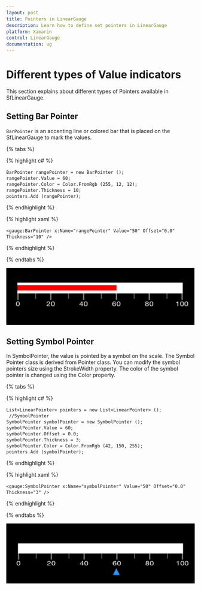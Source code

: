 ```yaml
---
layout: post
title: Pointers in LinearGauge
description: Learn how to define set pointers in LinearGauge
platform: Xamarin
control: LinearGauge
documentation: ug
---
```


# Different types of Value indicators

This section explains about different types of Pointers available in SfLinearGauge.

## Setting Bar Pointer

`BarPointer` is an accenting line or colored bar that is placed on the SfLinearGauge to mark the values. 

{% tabs %}

{% highlight c# %}

	BarPointer rangePointer = new BarPointer ();
	rangePointer.Value = 60;
    rangePointer.Color = Color.FromRgb (255, 12, 12);
    rangePointer.Thickness = 10;
    pointers.Add (rangePointer);

{% endhighlight %}

{% highlight xaml %}

	<gauge:BarPointer x:Name="rangePointer" Value="50" Offset="0.0" Thickness="10" />
	
{% endhighlight %}

{% endtabs %}


![](images/BarPointer.png)

## Setting Symbol Pointer

In SymbolPointer, the value is pointed by a symbol on the scale. The Symbol Pointer class is derived from Pointer class. You can modify the symbol pointers size using the StrokeWidth property. The color of the symbol pointer is changed using the Color property.

{% tabs %}

{% highlight c# %}

	List<LinearPointer> pointers = new List<LinearPointer> ();
     //SymbolPointer
    SymbolPointer symbolPointer = new SymbolPointer ();
    symbolPointer.Value = 60;
    symbolPointer.Offset = 0.0;
    symbolPointer.Thickness = 3;
    symbolPointer.Color = Color.FromRgb (42, 150, 255);
    pointers.Add (symbolPointer);
	
{% endhighlight  %}


{% highlight xaml %}

	<gauge:SymbolPointer x:Name="symbolPointer" Value="50" Offset="0.0" Thickness="3" />
	
{% endhighlight %}

{% endtabs %}


![](images/SymbolPointer.png)

